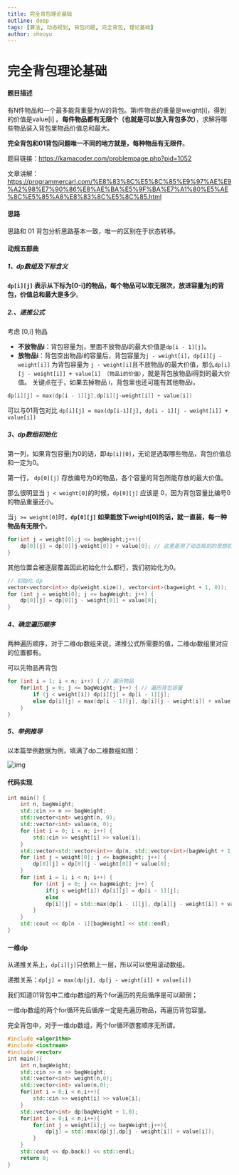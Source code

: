 ```yaml
---
title: 完全背包理论基础
outline: deep
tags: [算法, 动态规划, 背包问题, 完全背包, 理论基础]
author: shouyu
---
```


# 完全背包理论基础

#### 题目描述

有N件物品和一个最多能背重量为W的背包。第i件物品的重量是weight[i]，得到的价值是value[i] 。**每件物品都有无限个（也就是可以放入背包多次）**，求解将哪些物品装入背包里物品价值总和最大。

**完全背包和01背包问题唯一不同的地方就是，每种物品有无限件**。

题目链接：https://kamacoder.com/problempage.php?pid=1052

文章讲解：https://programmercarl.com/%E8%83%8C%E5%8C%85%E9%97%AE%E9%A2%98%E7%90%86%E8%AE%BA%E5%9F%BA%E7%A1%80%E5%AE%8C%E5%85%A8%E8%83%8C%E5%8C%85.html

#### 思路

思路和 01 背包分析思路基本一致，唯一的区别在于状态转移。

#### 动规五部曲

##### 1、dp数组及下标含义

**`dp[i][j]` 表示从下标为[0-i]的物品，每个物品可以取无限次，放进容量为j的背包，价值总和最大是多少**。

##### 2.、递推公式

考虑 [0,i] 物品

- **不放物品i**：背包容量为j，里面不放物品i的最大价值是`dp[i - 1][j]`。
- **放物品i**：背包空出物品i的容量后，背包容量为`j - weight[i]`，`dp[i][j - weight[i]]` 为背包容量为 `j - weight[i]`且不放物品i的最大价值，那么`dp[i][j - weight[i]] + value[i] （物品i的价值）`，就是背包放物品i得到的最大价值。 关键点在于，如果去掉物品 i，背包里也还可能有其他物品i，

```C++
dp[i][j] = max(dp[i - 1][j],dp[i][j-weight[i]] + value[i])
```

可以与01背包对比 `dp[i][j] = max(dp[i-1][j], dp[i - 1][j - weight[i]] + value[i])`

##### 3、dp数组初始化

第一列，如果背包容量j为0的话，即`dp[i][0]`，无论是选取哪些物品，背包价值总和一定为0。

第一行， `dp[0][j]` 存放编号为0的物品，各个容量的背包所能存放的最大价值。

那么很明显当 `j < weight[0]`的时候，`dp[0][j]` 应该是 0，因为背包容量比编号0的物品重量还小。

当`j >= weight[0]`时，**`dp[0][j]` 如果能放下weight[0]的话，就一直装，每一种物品有无限个**。

```C++
for(int j = weight[0];j <= bagWeight;j++){
    dp[0][j] = dp[0][j-weight[0]] + value[0]; // 这里是用了动态规划的思想初始化
}
```

其他位置会被逐层覆盖因此初始化什么都行，我们初始化为0。

```C++
// 初始化 dp
vector<vector<int>> dp(weight.size(), vector<int>(bagweight + 1, 0));
for (int j = weight[0]; j <= bagWeight; j++) {
    dp[0][j] = dp[0][j - weight[0]] + value[0]; 
}
```

##### 4、确定遍历顺序

两种遍历顺序，对于二维dp数组来说，递推公式所需要的值，二维dp数组里对应的位置都有。

可以先物品再背包

```C++
for (int i = 1; i < n; i++) { // 遍历物品
    for(int j = 0; j <= bagWeight; j++) { // 遍历背包容量
        if (j < weight[i]) dp[i][j] = dp[i - 1][j];
        else dp[i][j] = max(dp[i - 1][j], dp[i][j - weight[i]] + value[i]);
    }
}
```

##### 5、举例推导

以本篇举例数据为例，填满了dp二维数组如图：

![img](https://images-xxueyu.oss-cn-shanghai.aliyuncs.com/20241126113752.png)

#### 代码实现

```C++
int main() {
    int n, bagWeight;
    std::cin >> n >> bagWeight;
    std::vector<int> weight(n, 0);
    std::vector<int> value(n, 0);
    for (int i = 0; i < n; i++) {
        std::cin >> weight[i] >> value[i];
    }
    std::vector<std::vector<int>> dp(n, std::vector<int>(bagWeight + 1, 0));
    for (int j = weight[0]; j <= bagWeight; j++) {
        dp[0][j] = dp[0][j - weight[0]] + value[0];
    }
    for (int i = 1; i < n; i++) {
        for (int j = 0; j <= bagWeight; j++) {
            if(j < weight[i]) dp[i][j] = dp[i - 1][j];
            else 
            dp[i][j] = std::max(dp[i - 1][j], dp[i][j - weight[i]] + value[i]);
        }
    }
    std::cout << dp[n - 1][bagWeight] << std::endl;
}
```

#### 一维dp

从递推关系上，`dp[i][j]`只依赖上一层，所以可以使用滚动数组。

递推关系：`dp[j] = max(dp[j], dp[j - weight[i]] + value[i])`

我们知道01背包中二维dp数组的两个for遍历的先后循序是可以颠倒；

一维dp数组的两个for循环先后循序一定是先遍历物品，再遍历背包容量。

完全背包中，对于一维dp数组，两个for循环嵌套顺序无所谓。

```C++
#include <algorithm>
#include <iostream>
#include <vector>
int main(){
    int n,bagWeight;
    std::cin >> n >> bagWeight;
    std::vector<int> weight(n,0);
    std::vector<int> value(n,0);
    for(int i = 0;i < n;i++){
        std::cin >> weight[i] >> value[i];
    }
    std::vector<int> dp(bagWeight + 1,0);
    for(int i = 0;i < n;i++){
        for(int j = weight[i];j <= bagWeight;j++){
            dp[j] = std::max(dp[j],dp[j - weight[i]] + value[i]);
        }
    }
    std::cout << dp.back() << std::endl;
    return 0;
}
```

